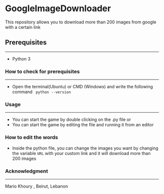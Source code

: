# GoogleImageDownloader
This repository allows you to download more than 200 images from google with a certain link   

## **Prerequisites**   
---
* Python 3    

### **How to check for prerequisites**  
---
* Open the terminal(Ubuntu) or CMD (Windows) and write the following command ``` python --version```


### **Usage**
---
* You can start the game by double clicking on the .py file or   
* You can start the game by editing the file and running it from an editor

### **How to edit the words**
* Inside the python file, you can change the images you want by changing the variable ```URL``` with your custom link and it will download more than 200 images

### **Acknowledgment**  
---
Mario Khoury , Beirut, Lebanon
